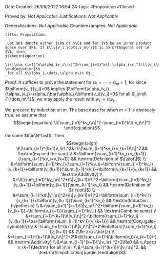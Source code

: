 <br />
<br />

Date Created: 26/06/2022 16:54:24
Tags: #Proposition #Closed

Proved by: _Not Applicable_
Justifications: _Not Applicable_

Generalizations: _Not Applicable_
Counterexamples: _Not Applicable_

``` ad-Proposition
title: Proposition.

_Let $K$ denote either $\R$ or $\C$ and let $V$ be an inner product space over $K$. If $\l\{v_1,\dots,v_m\r\}$ is an orthogonal set in $V$, then_
$$\begin{equation}
    \l\|\sum_{i=1}^m\alpha_iv_i\r\|^2=\sum_{i=1}^m\l|\alpha_i\r|^2\l\|v_i\r\|^2
\end{equation}$$
_for all $\alpha_1,\dots,\alpha_m\in K$._

```

_Proof_. It suffices to prove the statement for $\alpha_1=\cdots=\alpha_m=1$, for since $\bilform{v_i}{v_j}=0$ implies $\bilform{\alpha_iv_i}{\alpha_jv_j}=\alpha_i\bar{\alpha_j}\bilform{v_i}{v_j}=0$ for all $i,j\in\l\{1,\dots,m\r\}$, we may apply the result with $w_i\coloneqq\alpha_i v_i$.

We proceed by induction on $m$. The base case for when $m=1$ is obviously true, so assume that
$$\begin{equation}
    \l\|\sum_{i=1}^kv_i\r\|^2=\sum_{i=1}^k\l\|v_i\r\|^2
\end{equation}$$
for some $k\in\N^\ast$. Then
$$\begin{align}
    \l\|\sum_{i=1}^{k+1}v_i\r\|^2&=\l\|\sum_{i=1}^kv_i+v_{k+1}\r\|^2 && \textrm{Expand the sum} \\
    &=\bilform{\sum_{i=1}^kv_i+v_{k+1}}{\sum_{i=1}^kv_i+v_{k+1}} && \textrm{Definition of $\|\slot\|$} \\
    &=\bilform{\sum_{i=1}^kv_i}{\sum_{i=1}^kv_i}+\bilform{\sum_{i=1}^kv_i}{v_{k+1}}+\bilform{v_{k+1}}{\sum_{i=1}^kv_i}+\bilform{v_{k+1}}{v_{k+1}} && \textrm{Additivity} \\
    &=\l\|\sum_{i=1}^kv_i\r\|^2+\l\|v_{k+1}\r\|^2+\bilform{\sum_{i=1}^kv_i}{v_{k+1}}+\bilform{v_{k+1}}{\sum_{i=1}^kv_i} && \textrm{Definition of $\|\slot\|$} \\
    &=\sum_{i=1}^k\l\|v_i\r\|^2+\l\|v_{k+1}\r\|^2+\bilform{\sum_{i=1}^kv_i}{v_{k+1}}+\bilform{v_{k+1}}{\sum_{i=1}^kv_i} && \textrm{Induction hypothesis} \\
    &=\sum_{i=1}^{k+1}\l\|v_i\r\|^2+\bilform{\sum_{i=1}^kv_i}{v_{k+1}}+\bilform{v_{k+1}}{\sum_{i=1}^kv_i} && \textrm{Combine sums} \\
    &=\sum_{i=1}^{k+1}\l\|v_i\r\|^2+\bilform{\sum_{i=1}^kv_i}{v_{k+1}}+\bar{\bilform{\sum_{i=1}^kv_i}{v_{k+1}}} && \textrm{Conjugate-symmetry} \\
    &=\sum_{i=1}^{k+1}\l\|v_i\r\|^2+2\Re\bilform{\sum_{i=1}^kv_i}{v_{k+1}} && 2\Re z=z+\bar{z} \\
    &=\sum_{i=1}^{k+1}\l\|v_i\r\|^2+2\Re\l(\sum_{i=1}^k\bilform{v_i}{v_{k+1}}\r) && \textrm{Additivity} \\
    &=\sum_{i=1}^{k+1}\l\|v_i\r\|^2+2\Re0 && v_i\perp v_{k+1}\textrm{ for all }i\in I \\
    &=\sum_{i=1}^{k+1}\l\|v_i\r\|^2. && \textrm{Simplification}\qedin
\end{align}$$

